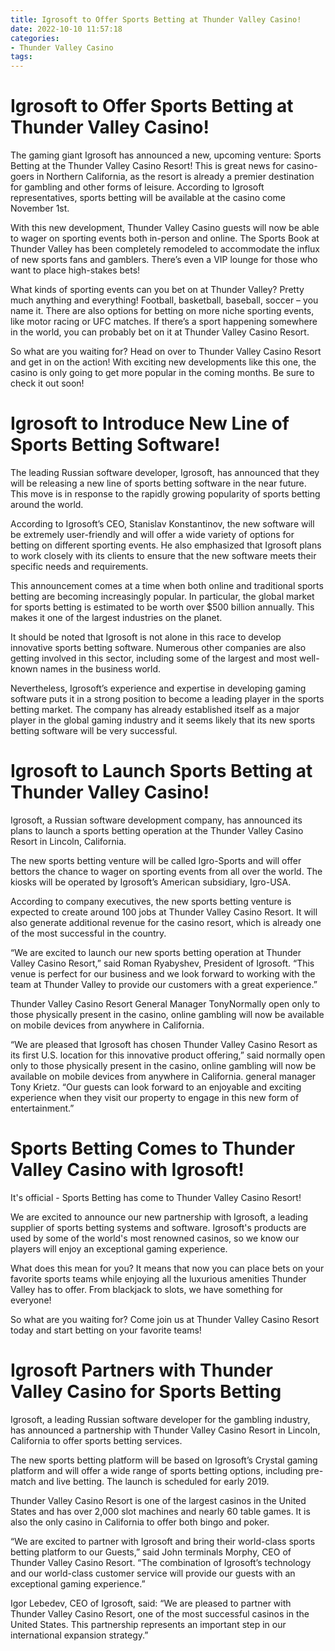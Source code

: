```yaml
---
title: Igrosoft to Offer Sports Betting at Thunder Valley Casino!
date: 2022-10-10 11:57:18
categories:
- Thunder Valley Casino
tags:
---
```



#  Igrosoft to Offer Sports Betting at Thunder Valley Casino!

The gaming giant Igrosoft has announced a new, upcoming venture: Sports Betting at the Thunder Valley Casino Resort! This is great news for casino-goers in Northern California, as the resort is already a premier destination for gambling and other forms of leisure. According to Igrosoft representatives, sports betting will be available at the casino come November 1st.

With this new development, Thunder Valley Casino guests will now be able to wager on sporting events both in-person and online. The Sports Book at Thunder Valley has been completely remodeled to accommodate the influx of new sports fans and gamblers. There’s even a VIP lounge for those who want to place high-stakes bets!

What kinds of sporting events can you bet on at Thunder Valley? Pretty much anything and everything! Football, basketball, baseball, soccer – you name it. There are also options for betting on more niche sporting events, like motor racing or UFC matches. If there’s a sport happening somewhere in the world, you can probably bet on it at Thunder Valley Casino Resort.

So what are you waiting for? Head on over to Thunder Valley Casino Resort and get in on the action! With exciting new developments like this one, the casino is only going to get more popular in the coming months. Be sure to check it out soon!

#  Igrosoft to Introduce New Line of Sports Betting Software!

The leading Russian software developer, Igrosoft, has announced that they will be releasing a new line of sports betting software in the near future. This move is in response to the rapidly growing popularity of sports betting around the world.

According to Igrosoft’s CEO, Stanislav Konstantinov, the new software will be extremely user-friendly and will offer a wide variety of options for betting on different sporting events. He also emphasized that Igrosoft plans to work closely with its clients to ensure that the new software meets their specific needs and requirements.

This announcement comes at a time when both online and traditional sports betting are becoming increasingly popular. In particular, the global market for sports betting is estimated to be worth over $500 billion annually. This makes it one of the largest industries on the planet.

It should be noted that Igrosoft is not alone in this race to develop innovative sports betting software. Numerous other companies are also getting involved in this sector, including some of the largest and most well-known names in the business world.

Nevertheless, Igrosoft’s experience and expertise in developing gaming software puts it in a strong position to become a leading player in the sports betting market. The company has already established itself as a major player in the global gaming industry and it seems likely that its new sports betting software will be very successful.

#  Igrosoft to Launch Sports Betting at Thunder Valley Casino!

Igrosoft, a Russian software development company, has announced its plans to launch a sports betting operation at the Thunder Valley Casino Resort in Lincoln, California.

The new sports betting venture will be called Igro-Sports and will offer bettors the chance to wager on sporting events from all over the world. The kiosks will be operated by Igrosoft’s American subsidiary, Igro-USA.

According to company executives, the new sports betting venture is expected to create around 100 jobs at Thunder Valley Casino Resort. It will also generate additional revenue for the casino resort, which is already one of the most successful in the country.

“We are excited to launch our new sports betting operation at Thunder Valley Casino Resort,” said Roman Ryabyshev, President of Igrosoft. “This venue is perfect for our business and we look forward to working with the team at Thunder Valley to provide our customers with a great experience.”

Thunder Valley Casino Resort General Manager TonyNormally open only to those physically present in the casino, online gambling will now be available on mobile devices from anywhere in California.

“We are pleased that Igrosoft has chosen Thunder Valley Casino Resort as its first U.S. location for this innovative product offering,” said normally open only to those physically present in the casino, online gambling will now be available on mobile devices from anywhere in California. general manager Tony Krietz. “Our guests can look forward to an enjoyable and exciting experience when they visit our property to engage in this new form of entertainment.”

#  Sports Betting Comes to Thunder Valley Casino with Igrosoft!

It's official - Sports Betting has come to Thunder Valley Casino Resort!

We are excited to announce our new partnership with Igrosoft, a leading supplier of sports betting systems and software. Igrosoft's products are used by some of the world's most renowned casinos, so we know our players will enjoy an exceptional gaming experience.

What does this mean for you? It means that now you can place bets on your favorite sports teams while enjoying all the luxurious amenities Thunder Valley has to offer. From blackjack to slots, we have something for everyone!

So what are you waiting for? Come join us at Thunder Valley Casino Resort today and start betting on your favorite teams!

#  Igrosoft Partners with Thunder Valley Casino for Sports Betting

Igrosoft, a leading Russian software developer for the gambling industry, has announced a partnership with Thunder Valley Casino Resort in Lincoln, California to offer sports betting services.

The new sports betting platform will be based on Igrosoft’s Crystal gaming platform and will offer a wide range of sports betting options, including pre-match and live betting. The launch is scheduled for early 2019.

Thunder Valley Casino Resort is one of the largest casinos in the United States and has over 2,000 slot machines and nearly 60 table games. It is also the only casino in California to offer both bingo and poker.

“We are excited to partner with Igrosoft and bring their world-class sports betting platform to our Guests,” said John terminals Morphy, CEO of Thunder Valley Casino Resort. “The combination of Igrosoft’s technology and our world-class customer service will provide our guests with an exceptional gaming experience.”

Igor Lebedev, CEO of Igrosoft, said: “We are pleased to partner with Thunder Valley Casino Resort, one of the most successful casinos in the United States. This partnership represents an important step in our international expansion strategy.”